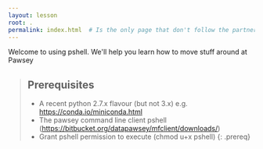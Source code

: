```yaml
---
layout: lesson
root: .
permalink: index.html  # Is the only page that don't follow the partner /:path/index.html
---
```

Welcome to using pshell. We'll help you learn how to move stuff around at Pawsey
> ## Prerequisites
>
> * A recent python 2.7.x flavour (but not 3.x) e.g. https://conda.io/miniconda.html
> * The pawsey command line client pshell (https://bitbucket.org/datapawsey/mfclient/downloads/)
> * Grant pshell permission to execute (chmod u+x pshell)
{: .prereq}
